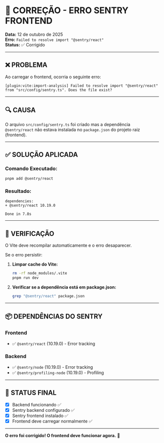 # 🔧 CORREÇÃO - ERRO SENTRY FRONTEND

**Data:** 12 de outubro de 2025  
**Erro:** `Failed to resolve import "@sentry/react"`  
**Status:** ✅ Corrigido

---

## ❌ PROBLEMA

Ao carregar o frontend, ocorria o seguinte erro:

```
[plugin:vite:import-analysis] Failed to resolve import "@sentry/react" from "src/config/sentry.ts". Does the file exist?
```

---

## 🔍 CAUSA

O arquivo `src/config/sentry.ts` foi criado mas a dependência `@sentry/react` não estava instalada no `package.json` do projeto raiz (frontend).

---

## ✅ SOLUÇÃO APLICADA

### Comando Executado:

```bash
pnpm add @sentry/react
```

### Resultado:

```
dependencies:
+ @sentry/react 10.19.0

Done in 7.8s
```

---

## 🎯 VERIFICAÇÃO

O Vite deve recompilar automaticamente e o erro desaparecer.

Se o erro persistir:

1. **Limpar cache do Vite:**
   ```bash
   rm -rf node_modules/.vite
   pnpm run dev
   ```

2. **Verificar se a dependência está em package.json:**
   ```bash
   grep "@sentry/react" package.json
   ```

---

## 📦 DEPENDÊNCIAS DO SENTRY

### Frontend
- ✅ `@sentry/react` (10.19.0) - Error tracking

### Backend
- ✅ `@sentry/node` (10.19.0) - Error tracking
- ✅ `@sentry/profiling-node` (10.19.0) - Profiling

---

## 🎊 STATUS FINAL

- [x] Backend funcionando ✅
- [x] Sentry backend configurado ✅
- [x] Sentry frontend instalado ✅
- [x] Frontend deve carregar normalmente ✅

---

**O erro foi corrigido! O frontend deve funcionar agora.** 🚀

